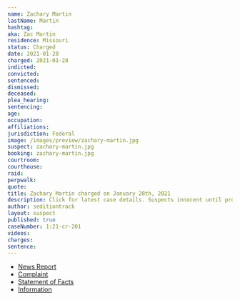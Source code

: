 ```yaml
---
name: Zachary Martin
lastName: Martin
hashtag:
aka: Zac Martin
residence: Missouri
status: Charged
date: 2021-01-28
charged: 2021-01-28
indicted:
convicted: 
sentenced: 
dismissed: 
deceased:
plea_hearing:
sentencing:
age:
occupation:
affiliations:
jurisdiction: Federal
image: /images/preview/zachary-martin.jpg
suspect: zachary-martin.jpg
booking: zachary-martin.jpg
courtroom:
courthouse:
raid:
perpwalk:
quote:
title: Zachary Martin charged on January 28th, 2021
description: Click for latest case details. Suspects innocent until proven guilty.
author: seditiontrack
layout: suspect
published: true
caseNumber: 1:21-cr-201
videos:
charges:
sentence:
---
```

- [News Report](https://www.news-leader.com/story/news/local/missouri/2021/01/28/u-s-capitol-riots-document-shows-why-springfield-man-zachary-martin-arrested/4301430001/)
- [Complaint](https://www.justice.gov/opa/page/file/1361576/download)
- [Statement of Facts](https://www.justice.gov/opa/page/file/1361576/download)
- [Information](https://www.justice.gov/usao-dc/case-multi-defendant/file/1379301/download)
